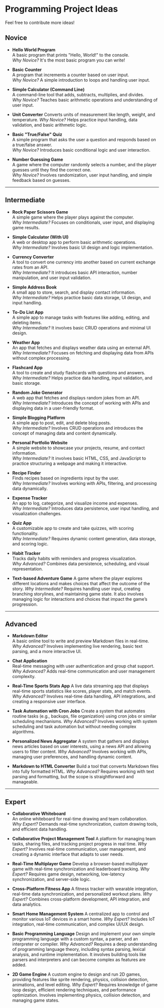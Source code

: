 # Programming Project Ideas

Feel free to contribute more ideas!

## Novice
- **Hello World Program**  
  A basic program that prints "Hello, World!" to the console.  
  *Why Novice?* It's the most basic program you can write!

- **Basic Counter**  
  A program that increments a counter based on user input.  
  *Why Novice?* A simple introduction to loops and handling user input.

- **Simple Calculator (Command Line)**  
  A command-line tool that adds, subtracts, multiplies, and divides.  
  *Why Novice?* Teaches basic arithmetic operations and understanding of user input.

- **Unit Converter**
  Converts units of measurement like length, weight, and temperature.
  *Why Novice?* Helps practice input handling, data validation, and basic arithmetic logic.

- **Basic "True/False" Quiz**  
  A simple program that asks the user a question and responds based on a true/false answer.  
  *Why Novice?* Introduces basic conditional logic and user interaction.

- **Number Guessing Game**  
  A game where the computer randomly selects a number, and the player guesses until they find the correct one.  
  *Why Novice?* Involves randomization, user input handling, and simple feedback based on guesses.

---

## Intermediate
- **Rock Paper Scissors Game**  
  A simple game where the player plays against the computer.  
  *Why Intermediate?* Focuses on conditionals, user input, and displaying game results.
  
- **Simple Calculator (With UI)**  
  A web or desktop app to perform basic arithmetic operations.  
  *Why Intermediate?* Involves basic UI design and logic implementation.

- **Currency Converter**  
  A tool to convert one currency into another based on current exchange rates from an API.  
  *Why Intermediate?* It introduces basic API interaction, number manipulation, and user input validation.

- **Simple Address Book**  
  A small app to store, search, and display contact information.  
  *Why Intermediate?* Helps practice basic data storage, UI design, and input handling.

- **To-Do List App**  
  A simple app to manage tasks with features like adding, editing, and deleting items.  
  *Why Intermediate?* It involves basic CRUD operations and minimal UI design.

- **Weather App**  
  An app that fetches and displays weather data using an external API.  
  *Why Intermediate?* Focuses on fetching and displaying data from APIs without complex processing.  

- **Flashcard App**  
  A tool to create and study flashcards with questions and answers.  
  *Why Intermediate?* Helps practice data handling, input validation, and basic storage.

- **Random Joke Generator**  
  A web app that fetches and displays random jokes from an API.  
  *Why Intermediate?* Introduces the concept of working with APIs and displaying data in a user-friendly format.

- **Simple Blogging Platform**  
  A simple app to post, edit, and delete blog posts.  
  *Why Intermediate?* Involves CRUD operations and introduces the concept of managing data and content dynamically.

- **Personal Portfolio Website**  
  A simple website to showcase your projects, resume, and contact information.  
  *Why Intermediate?* It involves basic HTML, CSS, and JavaScript to practice structuring a webpage and making it interactive.

- **Recipe Finder**  
  Finds recipes based on ingredients input by the user.  
  *Why Intermediate?* Involves working with APIs, filtering, and processing data dynamically.

- **Expense Tracker**  
  An app to log, categorize, and visualize income and expenses.  
  *Why Intermediate?* Introduces data persistence, user input handling, and visualization challenges.

- **Quiz App**  
  A customizable app to create and take quizzes, with scoring functionality.  
  *Why Intermediate?* Requires dynamic content generation, data storage, and scoring logic.

- **Habit Tracker**  
  Tracks daily habits with reminders and progress visualization.  
  *Why Advanced?* Combines data persistence, scheduling, and visual representation.

- **Text-based Adventure Game**
  A game where the player explores different locations and makes choices that affect the outcome of the story.
  *Why Intermediate?* Requires handling user input, creating branching storylines, and maintaining game state. It also involves managing logic for interactions and choices that impact the game’s progression.

---

## Advanced
- **Markdown Editor**  
  A basic online tool to write and preview Markdown files in real-time.  
  *Why Advanced?* Involves implementing live rendering, basic text parsing, and a more interactive UI.   

- **Chat Application**  
  Real-time messaging with user authentication and group chat support.  
  *Why Advanced?* Adds real-time communication and user management complexity.

- **Real-Time Sports Stats App**
  A live data streaming app that displays real-time sports statistics like scores, player stats, and match events.
  *Why Advanced?* Involves real-time data handling, API integrations, and creating a responsive user interface.

- **Task Automation with Cron Jobs**
  Create a system that automates routine tasks (e.g., backups, file organization) using cron jobs or similar scheduling mechanisms.
  *Why Advanced?* Involves working with system scheduling and task automation but without needing complex algorithms.

- **Personalized News Aggregator**
  A system that gathers and displays news articles based on user interests, using a news API and allowing users to filter content.
  *Why Advanced?* Involves working with APIs, managing user preferences, and handling dynamic content.

- **Markdown to HTML Converter**
  Build a tool that converts Markdown files into fully formatted HTML.
  *Why Advanced?* Requires working with text parsing and formatting, but the scope is straightforward and manageable.

---

## Expert
- **Collaborative Whiteboard**  
  An online whiteboard for real-time drawing and team collaboration.  
  *Why Expert?* Demands real-time synchronization, custom drawing tools, and efficient data handling.

- **Collaborative Project Management Tool**
  A platform for managing team tasks, sharing files, and tracking project progress in real time.
  *Why Expert?* Involves real-time communication, user management, and creating a dynamic interface that adapts to user needs.

- **Real-Time Multiplayer Game**
  Develop a browser-based multiplayer game with real-time synchronization and leaderboard tracking.
  *Why Expert?* Requires game design, networking, low-latency synchronization, and server-side logic.

- **Cross-Platform Fitness App**
  A fitness tracker with wearable integration, real-time data synchronization, and personalized workout plans.
  *Why Expert?* Combines cross-platform development, API integration, and data analytics.

- **Smart Home Management System**
  A centralized app to control and monitor various IoT devices in a smart home.
  *Why Expert?* Includes IoT integration, real-time communication, and complex UI/UX design.

- **Basic Programming Language**
  Design and implement your own simple programming language with a custom syntax, a parser, and an interpreter or compiler.
  *Why Advanced?* Requires a deep understanding of programming language theory, including syntax parsing, lexical analysis, and runtime implementation. It involves building tools like parsers and interpreters and can become complex as features are added.

- **2D Game Engine**
  A custom engine to design and run 2D games, providing features like sprite rendering, physics, collision detection, animations, and level editing.
  *Why Expert?* Requires knowledge of game loop design, efficient rendering techniques, and performance optimization. Involves implementing physics, collision detection, and managing game states.
